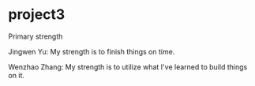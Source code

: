 # project3

Primary strength

Jingwen Yu:
My strength is to finish things on time.

Wenzhao Zhang:
My strength is to utilize what I've learned to build things on it.